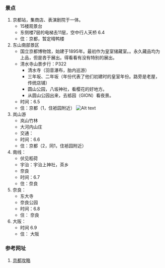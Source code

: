 ### 景点
1. 京都站，集商店、表演剧院于一体。
	* 15楼观景台
	* 东侧楼7层的电梯去11层，空中行人天桥 6.4
	* 住：京都，暂定晴鸭楼
2. 东山南部景区
	* 国立京都博物馆，始建于1895年。最初作为皇室储藏室。。永久藏品均为上品，但是吝于展出。得看看有没有特别的展出。
	* 清水寺山景步行：P322
		* 清水寺（羽音瀑布，胎内巡游）
		* 三年坂、二年坂（年份代表了他们初建时的皇室年份。路旁是老屋，传统店铺）
		* 圆山公园，八坂神社，看樱花的好地方。
		* 从圆山公园出来，去袛园（GION）看夜景。
	* 时间：6.5
	* 住：京都（1，住袛园附近）
		![Alt text](/Users/kelvin/Desktop/map1.png)
3. 岚山游 
	* 岚山竹林
	* 大河内山庄
	* 交通：                                                                                               
	* 时间：6.6
	* 住：京都（2，同1，住袛园附近）
4. 南线：
	* 伏见稻荷
	* 宇治：宇治上神社，茶乡
	* 奈良
	* 时间：6.7
	* 住：奈良
5. 奈良：
	* 东大寺
	* 奈良公园
	* 时间：6.8
	* 住： 奈良
6. 大阪：
    * 时间 6.9
    * 住： 大阪
    


### 参考网址
1. [京都攻略](http://kyoto.travel/cn/)


